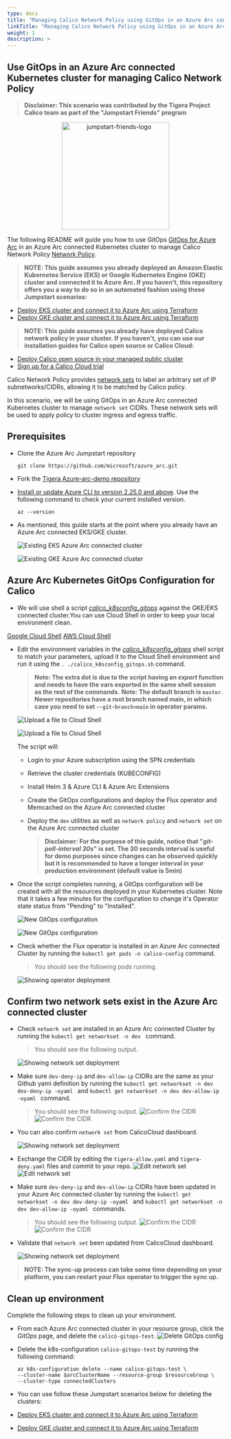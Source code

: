 ```yaml
---
type: docs
title: "Managing Calico Network Policy using GitOps in an Azure Arc connected cluster"
linkTitle: "Managing Calico Network Policy using GitOps in an Azure Arc connected cluster"
weight: 1
description: >
---
```


## Use GitOps in an Azure Arc connected Kubernetes cluster for managing Calico Network Policy

 > **Disclaimer: This scenario was contributed by the Tigera Project Calico team as part of the "Jumpstart Friends" program**

<p align="center"><img src="/img/jumpstart_friends_logo.png" alt="jumpstart-friends-logo" width="250"></p>

The following README will guide you how to use GitOps [GitOps for Azure Arc](https://docs.microsoft.com/en-us/azure/azure-arc/kubernetes/tutorial-use-gitops-connected-cluster) in an Azure Arc connected Kubernetes cluster to manage Calico Network Policy [Network Policy](https://projectcalico.docs.tigera.io/about/about-network-policy).

> **NOTE: This guide assumes you already deployed an Amazon Elastic Kubernetes Service (EKS) or Google Kubernetes Engine (GKE) cluster and connected it to Azure Arc. If you haven't, this repository offers you a way to do so in an automated fashion using these Jumpstart scenarios:**

- [Deploy EKS cluster and connect it to Azure Arc using Terraform](https://azurearcjumpstart.io/azure_arc_jumpstart/azure_arc_k8s/eks/eks_terraform/)
- [Deploy GKE cluster and connect it to Azure Arc using Terraform](https://azurearcjumpstart.io/azure_arc_jumpstart/azure_arc_k8s/gke/gke_terraform/)

> **NOTE: This guide assumes you already have deployed Calico network policy in your cluster. If you haven't, you can use our installation guides for Calico open source or Calico Cloud:**

- [Deploy Calico open source in your managed public cluster](https://projectcalico.docs.tigera.io/getting-started/kubernetes/managed-public-cloud/)
- [Sign up for a Calico Cloud trial](https://www.calicocloud.io/?utm_campaign=calicocloud&utm_medium=digital&utm_source=microsoft)

Calico Network Policy provides [network sets](https://projectcalico.docs.tigera.io/archive/v3.21/reference/resources/networkset) to label an arbitrary set of IP subnetworks/CIDRs, allowing it to be matched by Calico policy.

In this scenario, we will be using GitOps in an Azure Arc connected Kubernetes cluster to manage `network set` CIDRs. These network sets will be used to apply policy to cluster ingress and egress traffic.

## Prerequisites

- Clone the Azure Arc Jumpstart repository

    ```shell
    git clone https://github.com/microsoft/azure_arc.git
    ```

- Fork the [Tigera Azure-arc-demo repository](https://github.com/tigera-solutions/Azure-arc-demo)

- [Install or update Azure CLI to version 2.25.0 and above](https://docs.microsoft.com/en-us/cli/azure/install-azure-cli?view=azure-cli-latest). Use the following command to check your current installed version.

  ```shell
  az --version
  ```

- As mentioned, this guide starts at the point where you already have an Azure Arc connected EKS/GKE cluster.

    ![Existing EKS Azure Arc connected cluster](./01.png)

    ![Existing GKE Azure Arc connected cluster](./02.png)

## Azure Arc Kubernetes GitOps Configuration for Calico

* We will use shell a script [*calico_k8sconfig_gitops*](https://github.com/microsoft/azure_arc/tree/main/docs/azure_arc_jumpstart/azure_arc_k8s/day2/multi_distributions/gitops/calico_k8sconfig_gitops.sh) against the GKE/EKS connected cluster.You can use Cloud Shell in order to keep your local environment clean.

[Google Cloud Shell](https://cloud.google.com/shell)
[AWS Cloud Shell](https://aws.amazon.com/cloudshell/)

* Edit the environment variables in the [*calico_k8sconfig_gitops*](https://github.com/microsoft/azure_arc/tree/main/docs/azure_arc_jumpstart/azure_arc_k8s/day2/multi_distributions/gitops/calico_k8sconfig_gitops.sh) shell script to match your parameters, upload it to the Cloud Shell environment and run it using the ```. ./calico_k8sconfig_gitops.sh``` command.

    > **Note: The extra dot is due to the script having an *export* function and needs to have the vars exported in the same shell session as the rest of the commands.**
    > **Note: The default branch is `master`. Newer repositories have a root branch named main, in which case you need to set `--git-branch=main` in operator params.**

    ![Upload a file to Cloud Shell](./03.png)

    ![Upload a file to Cloud Shell](./04.png)

    The script will:

  * Login to your Azure subscription using the SPN credentials
  * Retrieve the cluster credentials (KUBECONFIG)
  * Install Helm 3 & Azure CLI & Azure Arc Extensions
  * Create the GitOps configurations and deploy the Flux operator and Memcached on the Azure Arc connected cluster
  * Deploy the `dev` utilities as well as `network policy` and `network set` on the Azure Arc connected cluster

    > **Disclaimer: For the purpose of this guide, notice that "*git-poll-interval 30s*" is set. The 30 seconds interval is useful for demo purposes since changes can be observed quickly but it is recommended to have a longer interval in your production environment (default value is 5min)**

* Once the script completes running, a GitOps configuration will be created with all the resources deployed in your Kubernetes cluster. Note that it takes a few minutes for the configuration to change it's Operator state status from "Pending" to "Installed".

    ![New GitOps configuration](./05.png)

    ![New GitOps configuration](./06.png)

- Check whether the Flux operator is installed in an Azure Arc connected Cluster by running the ```kubectl get pods -n calico-config``` command.
  > You should see the following pods running.

  ![Showing operator deployment](./07.png)


## Confirm two network sets exist in the Azure Arc connected cluster

- Check `network set` are installed in an Azure Arc connected Cluster by running the ```kubectl get networkset -n dev ```  command.
  > You should see the following output.

  ![Showing network set deployment](./08.png)

- Make sure `dev-deny-ip` and `dev-allow-ip` CIDRs are the same as your Github yaml definition by running the ```kubectl get networkset -n dev dev-deny-ip -oyaml ``` and ```kubectl get networkset -n dev dev-allow-ip -oyaml ``` command.
  > You should see the following output.
  ![Confirm the CIDR](./09.png)  
  ![Confirm the CIDR](./10.png)  

- You can also confirm `network set` from CalicoCloud dashboard.

  ![Showing network set deployment](./11.png)  

- Exchange the CIDR by editing the `tigera-allow.yaml` and `tigera-deny.yaml` files and commit to your repo.
  ![Edit network set](./12.png)
  ![Edit network set](./13.png)

- Make sure `dev-deny-ip` and `dev-allow-ip` CIDRs have been updated in your Azure Arc connected cluster by running the ```kubectl get networkset -n dev dev-deny-ip -oyaml ``` and ```kubectl get networkset -n dev dev-allow-ip -oyaml ``` commands.
  > You should see the following output.
  ![Confirm the CIDR](./14.png)
  ![Confirm the CIDR](./15.png)

- Validate that `network set` been updated from CalicoCloud dashboard.

  ![Showing network set deployment](./16.png)  

> **NOTE: The sync-up process can take some time depending on your platform, you can restart your Flux operator to trigger the sync up.**


## Clean up environment

Complete the following steps to clean up your environment.

- From each Azure Arc connected cluster in your resource group, click the _GitOps_ page, and delete the `calico-gitops-test`.
  ![Delete GitOps config](./17.png)

- Delete the k8s-configuration `calico-gitops-test` by running the following command:

    ```shell
    az k8s-configuration delete --name calico-gitops-test \
    --cluster-name $arcClusterName --resource-group $resourceGroup \
    --cluster-type connectedClusters
    ```

- You can use follow these Jumpstart scenarios below for deleting the clusters:
- [Deploy EKS cluster and connect it to Azure Arc using Terraform](https://azurearcjumpstart.io/azure_arc_jumpstart/azure_arc_k8s/eks/eks_terraform/)
- [Deploy GKE cluster and connect it to Azure Arc using Terraform](https://azurearcjumpstart.io/azure_arc_jumpstart/azure_arc_k8s/gke/gke_terraform/)
